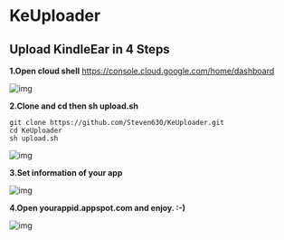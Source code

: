 # KeUploader

## Upload KindleEar in 4 Steps

__1.Open cloud shell__ https://console.cloud.google.com/home/dashboard

![img](img/1.png)

__2.Clone and cd then sh upload.sh__


```shell
git clone https://github.com/Steven630/KeUploader.git
cd KeUploader
sh upload.sh
```

![img](img/2.png)

__3.Set information of your app__

![img](img/4.png)

__4.Open yourappid.appspot.com and enjoy. :-)__

![img](img/3.png)

